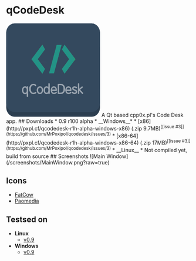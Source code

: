 # qCodeDesk

<img src="/res/qCodeDesk.png?raw=true" width="256" height="256" alt="qCodeDesk logo"/>
A Qt based cpp0x.pl's Code Desk app.
## Downloads
* 0.9 r100 alpha
  * __Windows__*
    * [x86](http://pxpl.cf/qcodedesk-r1h-alpha-windows-x86) (.zip 9.7MB)<sup>[[issue #3]](https://github.com/MrPoxipol/qcodedesk/issues/3)</sup>
    * [x86-64](http://pxpl.cf/qcodedesk-r1h-alpha-windows-x86-64) (.zip 17MB)<sup>[[issue #3]](https://github.com/MrPoxipol/qcodedesk/issues/3)</sup>
  * __Linux__
    * Not compiled yet, build from source
## Screenshots
![Main Window](/screenshots/MainWindow.png?raw=true)

## Icons
* [FatCow](http://fatcow.com)
* [Paomedia](http://www.paomedia.com)

## Testsed on
* __Linux__
  * [v0.9](https://github.com/MrPoxipol/qcodedesk/wiki/Tests-Linux-v0.9)
* __Windows__
  * [v0.9](https://github.com/MrPoxipol/qcodedesk/wiki/Tests-Windows-v0.9)
